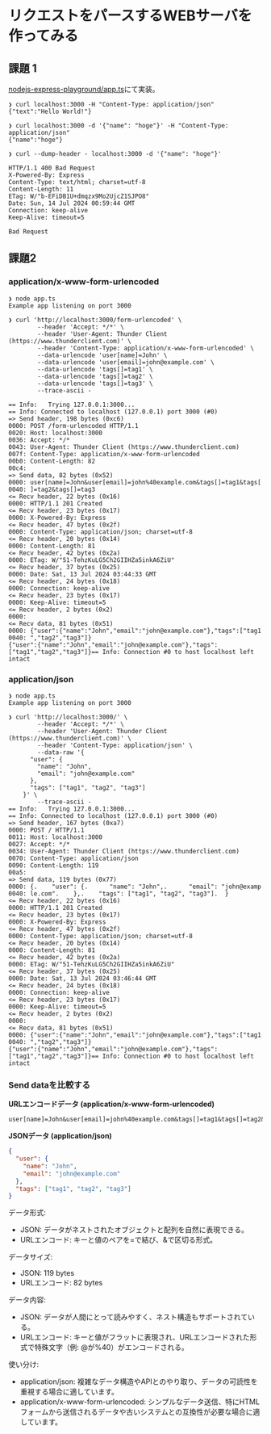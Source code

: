# リクエストをパースするWEBサーバを作ってみる

## 課題 1

[nodejs-express-playground/app.ts](https://github.com/UR-deR/nodejs-express-playground/blob/main/app.ts)にて実装。

```shell
❯ curl localhost:3000 -H "Content-Type: application/json"
{"text":"Hello World!"}

❯ curl localhost:3000 -d '{"name": "hoge"}' -H "Content-Type: application/json"
{"name":"hoge"}

❯ curl --dump-header - localhost:3000 -d '{"name": "hoge"}'

HTTP/1.1 400 Bad Request
X-Powered-By: Express
Content-Type: text/html; charset=utf-8
Content-Length: 11
ETag: W/"b-EFiDB1U+dmqzx9Mo2UjcZ1SJPO8"
Date: Sun, 14 Jul 2024 00:59:44 GMT
Connection: keep-alive
Keep-Alive: timeout=5

Bad Request
```


## 課題2

### application/x-www-form-urlencoded

```shell
❯ node app.ts
Example app listening on port 3000

❯ curl 'http://localhost:3000/form-urlencoded' \
        --header 'Accept: */*' \
        --header 'User-Agent: Thunder Client (https://www.thunderclient.com)' \
        --header 'Content-Type: application/x-www-form-urlencoded' \
        --data-urlencode 'user[name]=John' \
        --data-urlencode 'user[email]=john@example.com' \
        --data-urlencode 'tags[]=tag1' \
        --data-urlencode 'tags[]=tag2' \
        --data-urlencode 'tags[]=tag3' \
        --trace-ascii -

== Info:   Trying 127.0.0.1:3000...
== Info: Connected to localhost (127.0.0.1) port 3000 (#0)
=> Send header, 198 bytes (0xc6)
0000: POST /form-urlencoded HTTP/1.1
0020: Host: localhost:3000
0036: Accept: */*
0043: User-Agent: Thunder Client (https://www.thunderclient.com)
007f: Content-Type: application/x-www-form-urlencoded
00b0: Content-Length: 82
00c4:
=> Send data, 82 bytes (0x52)
0000: user[name]=John&user[email]=john%40example.com&tags[]=tag1&tags[
0040: ]=tag2&tags[]=tag3
<= Recv header, 22 bytes (0x16)
0000: HTTP/1.1 201 Created
<= Recv header, 23 bytes (0x17)
0000: X-Powered-By: Express
<= Recv header, 47 bytes (0x2f)
0000: Content-Type: application/json; charset=utf-8
<= Recv header, 20 bytes (0x14)
0000: Content-Length: 81
<= Recv header, 42 bytes (0x2a)
0000: ETag: W/"51-TehzKuLG5Ch2GIIHZa5inkA6ZiU"
<= Recv header, 37 bytes (0x25)
0000: Date: Sat, 13 Jul 2024 03:44:33 GMT
<= Recv header, 24 bytes (0x18)
0000: Connection: keep-alive
<= Recv header, 23 bytes (0x17)
0000: Keep-Alive: timeout=5
<= Recv header, 2 bytes (0x2)
0000:
<= Recv data, 81 bytes (0x51)
0000: {"user":{"name":"John","email":"john@example.com"},"tags":["tag1
0040: ","tag2","tag3"]}
{"user":{"name":"John","email":"john@example.com"},"tags":["tag1","tag2","tag3"]}== Info: Connection #0 to host localhost left intact
```


### application/json


```shell
❯ node app.ts
Example app listening on port 3000

❯ curl 'http://localhost:3000/' \
        --header 'Accept: */*' \
        --header 'User-Agent: Thunder Client (https://www.thunderclient.com)' \
        --header 'Content-Type: application/json' \
        --data-raw '{
      "user": {
        "name": "John",
        "email": "john@example.com"
      },
      "tags": ["tag1", "tag2", "tag3"]
    }' \
        --trace-ascii -
== Info:   Trying 127.0.0.1:3000...
== Info: Connected to localhost (127.0.0.1) port 3000 (#0)
=> Send header, 167 bytes (0xa7)
0000: POST / HTTP/1.1
0011: Host: localhost:3000
0027: Accept: */*
0034: User-Agent: Thunder Client (https://www.thunderclient.com)
0070: Content-Type: application/json
0090: Content-Length: 119
00a5:
=> Send data, 119 bytes (0x77)
0000: {.    "user": {.      "name": "John",.      "email": "john@examp
0040: le.com".    },.    "tags": ["tag1", "tag2", "tag3"].  }
<= Recv header, 22 bytes (0x16)
0000: HTTP/1.1 201 Created
<= Recv header, 23 bytes (0x17)
0000: X-Powered-By: Express
<= Recv header, 47 bytes (0x2f)
0000: Content-Type: application/json; charset=utf-8
<= Recv header, 20 bytes (0x14)
0000: Content-Length: 81
<= Recv header, 42 bytes (0x2a)
0000: ETag: W/"51-TehzKuLG5Ch2GIIHZa5inkA6ZiU"
<= Recv header, 37 bytes (0x25)
0000: Date: Sat, 13 Jul 2024 03:46:44 GMT
<= Recv header, 24 bytes (0x18)
0000: Connection: keep-alive
<= Recv header, 23 bytes (0x17)
0000: Keep-Alive: timeout=5
<= Recv header, 2 bytes (0x2)
0000:
<= Recv data, 81 bytes (0x51)
0000: {"user":{"name":"John","email":"john@example.com"},"tags":["tag1
0040: ","tag2","tag3"]}
{"user":{"name":"John","email":"john@example.com"},"tags":["tag1","tag2","tag3"]}== Info: Connection #0 to host localhost left intact
```

### Send dataを比較する

**URLエンコードデータ (application/x-www-form-urlencoded)**

```txt
user[name]=John&user[email]=john%40example.com&tags[]=tag1&tags[]=tag2&tags[]=tag3
```

**JSONデータ (application/json)**

```json
{
  "user": {
    "name": "John",
    "email": "john@example.com"
  },
  "tags": ["tag1", "tag2", "tag3"]
}
```

データ形式:

- JSON: データがネストされたオブジェクトと配列を自然に表現できる。
- URLエンコード: キーと値のペアを=で結び、&で区切る形式。

データサイズ:

- JSON: 119 bytes
- URLエンコード: 82 bytes

データ内容:

- JSON: データが人間にとって読みやすく、ネスト構造もサポートされている。
- URLエンコード: キーと値がフラットに表現され、URLエンコードされた形式で特殊文字（例: @が%40）がエンコードされる。


使い分け: 

- application/json: 複雑なデータ構造やAPIとのやり取り、データの可読性を重視する場合に適しています。
- application/x-www-form-urlencoded: シンプルなデータ送信、特にHTMLフォームから送信されるデータや古いシステムとの互換性が必要な場合に適しています。